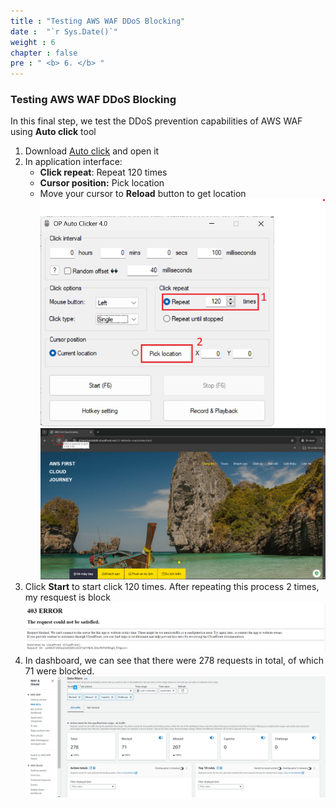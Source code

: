 ```yaml
---
title : "Testing AWS WAF DDoS Blocking"
date :  "`r Sys.Date()`" 
weight : 6
chapter : false
pre : " <b> 6. </b> "
---
```

### Testing AWS WAF DDoS Blocking
In this final step, we test the DDoS prevention capabilities of AWS WAF using **Auto click** tool

1. Download [Auto click](https://download.com.vn/tai-gs-auto-clicker-85876) and open it
2. In application interface:
   - **Click repeat**: Repeat 120 times
   - **Cursor position:** Pick location
   - Move your cursor to **Reload** button to get location
![click1](/images/click1.png)
![click2](/images/click2.png)
3. Click **Start** to start click 120 times. After repeating this process 2 times, my resquest is block
![click4](/images/click4.png)
4. In dashboard, we can see that there were 278 requests in total, of which 71 were blocked.
![click3](/images/click3.png)